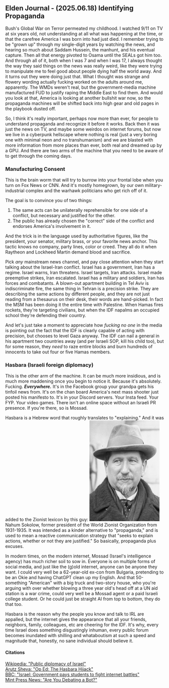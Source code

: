 ## Elden Journal - (2025.06.18) Identifying Propaganda
Bush's Global War on Terror permeated my childhood. I watched 9/11 on TV at six
years old, not understanding at all what was happening at the time, or that the
carefree America I was born into had just died. I remember trying to be "grown
up" through my single-digit years by watching the news, and hearing so much
about Saddam Hussein, the manhunt, and his eventual capture. Then all that
energy pivoted to Osama until the SEALs got him too. And through all of it,
both when I was 7 and when I was 17, I always thought the way they said things
on the news was really weird, like they were trying to manipulate me to feel
good about people dying half the world away. And it turns out they were doing
just that. What I thought was strange and flowery wording actually fucking
worked on the adults around me, apparently. The WMDs weren't real, but the
government-media machine manufactured FUD to justify raping the Middle East to
find them. And would you look at that, America is looking at another bullshit
war now, so the propaganda machines will be shifted back into high gear and old
pages in the playbook dusted off.

So, I think it's really important, perhaps now more than ever, for people to
understand propaganda and recognize it before it works. Back then it was just
the news on TV, and maybe some weirdos on internet forums, but now we live in a
cyberpunk hellscape where nothing is real (just a very boring one with minimal
neon and no transhumanism) and we are blasted with more information from more
places than ever, both real and dreamed up by a GPU. And there are two arms of
the machine that you need to be aware of to get through the coming days.

### Manufacturing Consent
This is the brain worm that will try to burrow into your frontal lobe when you
turn on Fox News or CNN. And it's mostly homegrown, by our own
military-industrial complex and the warhawk politicians who get rich off of it.

The goal is to convince you of two things:
1. The same acts can be unilaterally reprehensible for one side of a conflict,
but necessary and justified for the other.
2. The public has already chosen the "correct" side of the conflict and
endorses America's involvement in it.

And the trick is in the language used by authoritative figures, like the
president, your senator, military brass, or your favorite news anchor. This
tactic knows no company, party lines, color or creed. They all do it when
Raytheon and Lockheed Martin demand blood and sacrifice.

Pick *any* mainstream news channel, and pay close attention when they start
talking about the Israel-Iran conflict. Israel has a government, Iran has a
regime. Israel warns, Iran threatens. Israel targets, Iran attacks. Israel made
preemptive strikes, Iran escalated. Israel has a military and soldiers, Iran
has forces and combatants. A blown-out apartment building in Tel Aviv is
indiscriminate fire, the same thing in Tehran is a precision strike. They are
describing the same actions by different people, and they are not just reading
from a thesaurus on their desk, their words are hand-picked. In fact the MSM
has been doing it the entire time with Palestine. When Hamas fires rockets,
they're targeting civilians, but when the IDF napalms an occupied school
they're defending their country.

And let's just take a moment to appreciate how *fucking no one* in the media is
pointing out the fact that the IDF is clearly capable of acting with precision,
but chooses to level Gaza anyway. The IDF can nail a general in his apartment
two countries away (and per Israeli SOP, kill his child too), but for some
reason, they *need* to raze entire blocks and burn hundreds of innocents to
take out four or five Hamas members.

### Hasbara (Israeli foreign diplomacy)
This is the other arm of the machine. It can be much more insidious, and is
much more maddening once you begin to notice it. Because it's absolutely.
Fucking. ***Everywhere.*** It's in the Facebook group your grandpa gets his
tinfoil news from. It's on the chan board America's next mass shooter just
posted his manifesto to. It's in your Discord servers. Your Insta feed. Your
FYP. Your video games. There isn't an online space without an Israeli PR
presence. If you're there, so is Mossad.

Hasbara is a Hebrew word that roughly translates to "explaining." And it was
added to the Zionist lexicon by this guy:
![Portrait of Nahum Sokolow](/img/nahum.jpg "Nahum Sokolow")
Nahum Sokolow, former president of the World Zionist Organization from
1931-1935. It was intended as a kinder alternative to "propaganda," and is used
to mean a reactive communication strategy that "seeks to explain actions,
whether or not they are justified." So basically, propaganda plus excuses.

In modern times, on the modern internet, Mossad (Israel's intelligence agency)
has much richer soil to sow in. Everyone is on multiple forms of social media,
and just like the (g)old internet, anyone can be anyone they want. I could very
well be a 62-year-old ex-con from Bulgaria, pretending to be an Okie and having
ChatGPT clean up my English. And that 50-something "American" with a big truck
and two-story house, who you're arguing with over whether blowing a three year
old's head off at a UN aid station is a war crime, could very well be a Mossad
agent or a paid Israeli college student. Or he could just be straight AI from
top to bottom, they do that too.

Hasbara is the reason why the people you know and talk to IRL are appalled, but
the internet gives the appearance that all your friends, neighbors, family,
colleagues, etc are cheering for the IDF. It's why, every time Israel does
something disgustingly inhuman, every public forum becomes inundated with
shilling and whataboutism at such a speed and magnitude that, honestly, no sane
individual should believe it.

#### Citations
[Wikipedia: "Public diplomacy of Israel"](https://en.wikipedia.org/wiki/Public_diplomacy_of_Israel)</br>
[Arutz Sheva: "Op Ed: The Hasbara Hijack"](https://web.archive.org/web/20140724035511/http://www.israelnationalnews.com/Articles/Article.aspx/4175#.U9CDti_P1qY)</br>
[BBC: "Israel: Government pays students to fight internet battles"](https://www.bbc.com/news/blogs-news-from-elsewhere-23695896)</br>
[Mint Press News: "Are You Debating a Bot?"](https://www.mintpressnews.com/are-you-debating-a-bot-investigation-reveals-israeli-disinformation-ai-network/288635/)
